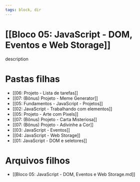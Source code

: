 ```yaml
---
tags: block, dir
---
```


# [[Bloco 05: JavaScript - DOM, Eventos e Web Storage]]

description

# Pastas filhas

- [[06: Projeto - Lista de tarefas]]
- [[07: (Bônus) Projeto - Meme Generator]]
- [[05: Fundamentos - JavaScript - Projetos]]
- [[02: JavaScript - Trabalhando com elementos]]
- [[05: Projeto - Arte com Pixels]]
- [[07: (Bônus) Projeto - Carta Misteriosa]]
- [[07: (Bônus) Projeto - Adivinhe a Cor]]
- [[03: JavaScript - Eventos]]
- [[04: JavaScript - Web Storage]]
- [[01: JavaScript - DOM e seletores]]

# Arquivos filhos

- [[Bloco 05: JavaScript - DOM, Eventos e Web Storage.md]]
